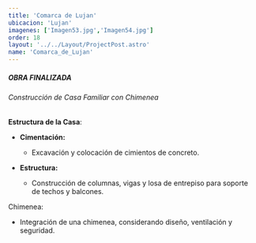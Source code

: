 ```yaml
---
title: 'Comarca de Lujan'
ubicacion: 'Lujan'
imagenes: ['Imagen53.jpg','Imagen54.jpg']
order: 18
layout: '../../Layout/ProjectPost.astro'
name: 'Comarca_de_Lujan'
---
```


##### **OBRA FINALIZADA**

###### Construcción de Casa Familiar con Chimenea

 **Estructura de la Casa**:

- **Cimentación:**
  - Excavación y colocación de cimientos de concreto.
  
- **Estructura:**
  - Construcción de columnas, vigas y losa de entrepiso para soporte de techos y balcones.

 Chimenea:

- Integración de una chimenea, considerando diseño, ventilación y seguridad.
